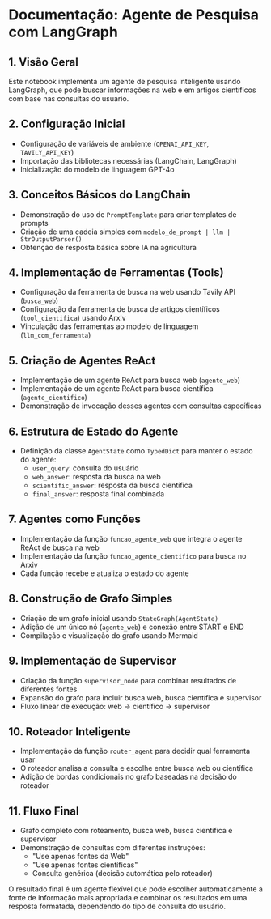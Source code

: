 
# Documentação: Agente de Pesquisa com LangGraph

## 1. Visão Geral
Este notebook implementa um agente de pesquisa inteligente usando LangGraph, que pode buscar informações na web e em artigos científicos com base nas consultas do usuário.

## 2. Configuração Inicial
- Configuração de variáveis de ambiente (`OPENAI_API_KEY`, `TAVILY_API_KEY`)
- Importação das bibliotecas necessárias (LangChain, LangGraph)
- Inicialização do modelo de linguagem GPT-4o

## 3. Conceitos Básicos do LangChain
- Demonstração do uso de `PromptTemplate` para criar templates de prompts
- Criação de uma cadeia simples com `modelo_de_prompt | llm | StrOutputParser()`
- Obtenção de resposta básica sobre IA na agricultura

## 4. Implementação de Ferramentas (Tools)
- Configuração da ferramenta de busca na web usando Tavily API (`busca_web`)
- Configuração da ferramenta de busca de artigos científicos (`tool_cientifica`) usando Arxiv
- Vinculação das ferramentas ao modelo de linguagem (`llm_com_ferramenta`)

## 5. Criação de Agentes ReAct
- Implementação de um agente ReAct para busca web (`agente_web`)
- Implementação de um agente ReAct para busca científica (`agente_cientifico`)
- Demonstração de invocação desses agentes com consultas específicas

## 6. Estrutura de Estado do Agente
- Definição da classe `AgentState` como `TypedDict` para manter o estado do agente:
  - `user_query`: consulta do usuário
  - `web_answer`: resposta da busca na web
  - `scientific_answer`: resposta da busca científica
  - `final_answer`: resposta final combinada

## 7. Agentes como Funções
- Implementação da função `funcao_agente_web` que integra o agente ReAct de busca na web
- Implementação da função `funcao_agente_cientifico` para busca no Arxiv
- Cada função recebe e atualiza o estado do agente

## 8. Construção de Grafo Simples
- Criação de um grafo inicial usando `StateGraph(AgentState)`
- Adição de um único nó (`agente_web`) e conexão entre START e END
- Compilação e visualização do grafo usando Mermaid

## 9. Implementação de Supervisor
- Criação da função `supervisor_node` para combinar resultados de diferentes fontes
- Expansão do grafo para incluir busca web, busca científica e supervisor
- Fluxo linear de execução: web → científico → supervisor

## 10. Roteador Inteligente
- Implementação da função `router_agent` para decidir qual ferramenta usar
- O roteador analisa a consulta e escolhe entre busca web ou científica
- Adição de bordas condicionais no grafo baseadas na decisão do roteador

## 11. Fluxo Final
- Grafo completo com roteamento, busca web, busca científica e supervisor
- Demonstração de consultas com diferentes instruções:
  - "Use apenas fontes da Web"
  - "Use apenas fontes científicas" 
  - Consulta genérica (decisão automática pelo roteador)

O resultado final é um agente flexível que pode escolher automaticamente a fonte de informação mais apropriada e combinar os resultados em uma resposta formatada, dependendo do tipo de consulta do usuário.
